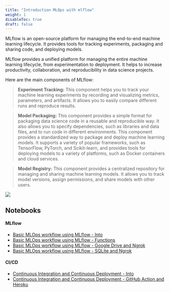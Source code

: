 ```yaml
---
title: "Introduction MLOps with mlflow"
weight: 1
disableToc: true
draft: false
---
```



MLflow is an open-source platform for managing the end-to-end machine learning lifecycle. It provides tools for tracking experiments, packaging and sharing code, and deploying models.

MLflow provides a unified platform for managing the entire machine learning lifecycle, from experimentation to deployment. It helps to increase productivity, collaboration, and reproducibility in data science projects.

Here are the main components of MLflow:

> **Experiment Tracking:** This component helps you to track your machine learning experiments by recording and visualizing metrics, parameters, and artifacts. It allows you to easily compare different runs and reproduce results.

> **Model Packaging:** This component provides a simple format for packaging data science code in a reusable and reproducible way. It also allows you to specify dependencies, such as libraries and data files, and to run code in different environments. This component provides a standardized way to package and deploy machine learning models. It supports a variety of popular frameworks, such as TensorFlow, PyTorch, and Scikit-learn, and provides tools for deploying models to a variety of platforms, such as Docker containers and cloud services.

> **Model Registry:** This component provides a centralized repository for managing and sharing machine learning models. It allows you to track model versions, assign permissions, and share models with other users.

![](https://raw.githubusercontent.com/aaubs/ds-master/main/data/Images/mlflow.jpg)

   

## Notebooks

#### MLflow
* [Basic MLOps workflow using MLflow - Into](https://colab.research.google.com/github/aaubs/ds-master/blob/main/notebooks/M6_MLflow_intro.ipynb)
* [Basic MLOps workflow using MLflow - Functions](https://colab.research.google.com/github/aaubs/ds-master/blob/main/notebooks/M6_MLflow_Functions.ipynb)
* [Basic MLOps workflow using MLflow - Google Drive and Ngrok](https://colab.research.google.com/github/aaubs/ds-master/blob/main/notebooks/M6_MLflow_GoogleDrive_Ngrok.ipynb)
* [Basic MLOps workflow using MLflow - SQLite and Ngrok](https://colab.research.google.com/github/aaubs/ds-master/blob/main/notebooks/M6_MLflow_SQLite.ipynb)


#### CI/CD
* [Continuous Integration and Continuous Deployment - Into](https://colab.research.google.com/github/aaubs/ds-master/blob/main/notebooks/CI_CD_GitHub_Streamlit.ipynb)
* [Continuous Integration and Continuous Deployment - GitHub Action and Heroku](https://colab.research.google.com/github/aaubs/ds-master/blob/main/notebooks/CI_CD_GitHubAction_Heroku.ipynb)
